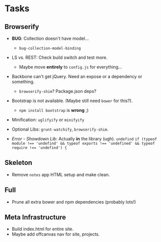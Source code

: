 Tasks
=====

## Browserify

* **BUG**: Collection doesn't have model...
    * `bug-collection-model-binding`

* LS vs. REST: Check build switch and test more.
    * Maybe move **entirely** to `config.js` for everything...
* Backbone can't get jQuery. Need an expose or a dependency or something.
    * `browserify-shim`? Package.json deps?
* Bootstrap is not available. (Maybe still need `bower` for this?).
    * `npm install bootstrap` is **wrong** ;)
* Minification: `uglifyify` or `minifyify`
* Optional Libs: `grunt-watchify`, `browserify-shim`.

* *Error - Showdown Lib*: Actually **in** the library (ugh). `undefind`
  `if (typeof module !== 'undefind' && typeof exports !== 'undefined' && typeof require !== 'undefind') {`

## Skeleton

* Remove `notes` app HTML setup and make clean.

## Full

* Prune all extra bower and npm dependencies (probably lots!)

## Meta Infrastructure

* Build index.html for entire site.
* Maybe add offcanvas nav for site, projects.
